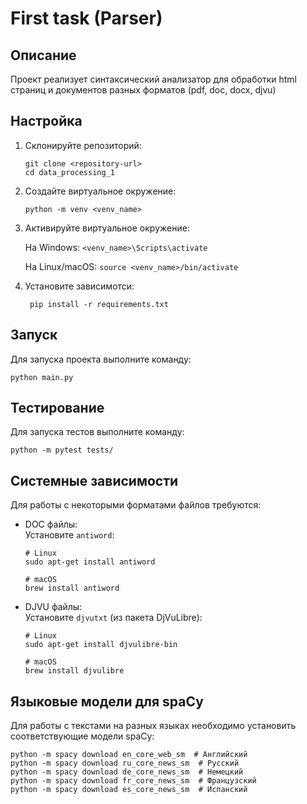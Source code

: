 
# First task (Parser)

## Описание

Проект реализует синтаксический анализатор для обработки html страниц и документов разных форматов (pdf, doc, docx, djvu)


## Настройка

1. Склонируйте репозиторий:
    ```
    git clone <repository-url>
    cd data_processing_1
    ```
2. Создайте виртуальное окружение:

    ```
    python -m venv <venv_name>
    ```
3. Активируйте виртуальное окружение:

   На Windows: ```<venv_name>\Scripts\activate```

   На Linux/macOS: ```source <venv_name>/bin/activate```
4. Установите зависимотси:

   ```
    pip install -r requirements.txt
   ```
## Запуск
Для запуска проекта выполните команду:
```
python main.py
```

## Тестирование
Для запуска тестов выполните команду:
```
python -m pytest tests/
```

## Системные зависимости

Для работы с некоторыми форматами файлов требуются:

- DOC файлы:  
  Установите `antiword`:
  ```
  # Linux
  sudo apt-get install antiword

  # macOS
  brew install antiword
  ```

- DJVU файлы:  
  Установите `djvutxt` (из пакета DjVuLibre):
  ```
  # Linux
  sudo apt-get install djvulibre-bin

  # macOS
  brew install djvulibre
  ```
  
## Языковые модели для spaCy

Для работы с текстами на разных языках необходимо установить соответствующие модели spaCy:

```
python -m spacy download en_core_web_sm  # Английский
python -m spacy download ru_core_news_sm  # Русский
python -m spacy download de_core_news_sm  # Немецкий
python -m spacy download fr_core_news_sm  # Французский
python -m spacy download es_core_news_sm  # Испанский
